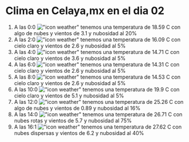 # Clima en Celaya,mx en el dia 02

1. A las 0:0 !["icon weather"](http://openweathermap.org/img/w/02n.png) tenemos una temperatura de 18.59 C con algo de nubes y  vientos de 3.1 y nubosidad al 20%
1. A las 2:0 !["icon weather"](http://openweathermap.org/img/w/01n.png) tenemos una temperatura de 16.09 C con cielo claro y  vientos de 2.6 y nubosidad al 5%
1. A las 4:0 !["icon weather"](http://openweathermap.org/img/w/01n.png) tenemos una temperatura de 14.71 C con cielo claro y  vientos de 3.6 y nubosidad al 5%
1. A las 6:0 !["icon weather"](http://openweathermap.org/img/w/01n.png) tenemos una temperatura de 14.31 C con cielo claro y  vientos de 2.6 y nubosidad al 5%
1. A las 8:0 !["icon weather"](http://openweathermap.org/img/w/01d.png) tenemos una temperatura de 14.53 C con cielo claro y  vientos de 2.6 y nubosidad al 5%
1. A las 10:0 !["icon weather"](http://openweathermap.org/img/w/01d.png) tenemos una temperatura de 19.9 C con cielo claro y  vientos de 5.1 y nubosidad al 5%
1. A las 12:0 !["icon weather"](http://openweathermap.org/img/w/02d.png) tenemos una temperatura de 25.26 C con algo de nubes y  vientos de 0.89 y nubosidad al 16%
1. A las 14:0 !["icon weather"](http://openweathermap.org/img/w/04d.png) tenemos una temperatura de 26.71 C con nubes rotas y  vientos de 5.7 y nubosidad al 75%
1. A las 16:1 !["icon weather"](http://openweathermap.org/img/w/03d.png) tenemos una temperatura de 27.62 C con nubes dispersas y  vientos de 6.2 y nubosidad al 40%

